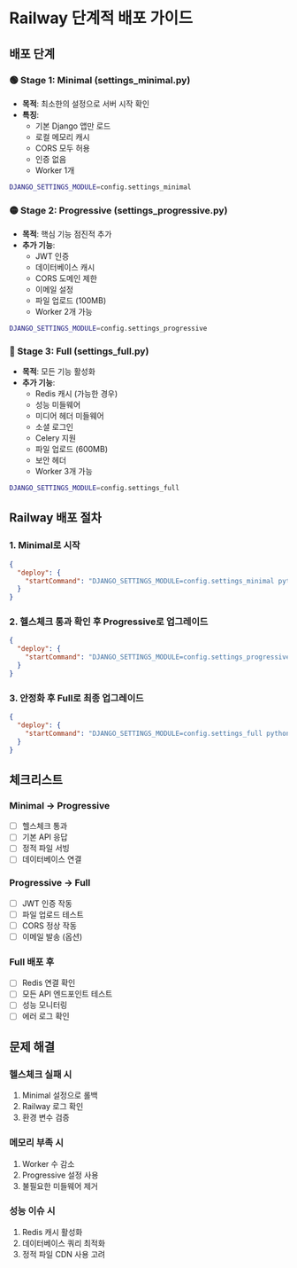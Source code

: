 # Railway 단계적 배포 가이드

## 배포 단계

### 🟢 Stage 1: Minimal (settings_minimal.py)
- **목적**: 최소한의 설정으로 서버 시작 확인
- **특징**:
  - 기본 Django 앱만 로드
  - 로컬 메모리 캐시
  - CORS 모두 허용
  - 인증 없음
  - Worker 1개

```bash
DJANGO_SETTINGS_MODULE=config.settings_minimal
```

### 🟡 Stage 2: Progressive (settings_progressive.py)
- **목적**: 핵심 기능 점진적 추가
- **추가 기능**:
  - JWT 인증
  - 데이터베이스 캐시
  - CORS 도메인 제한
  - 이메일 설정
  - 파일 업로드 (100MB)
  - Worker 2개 가능

```bash
DJANGO_SETTINGS_MODULE=config.settings_progressive
```

### 🔴 Stage 3: Full (settings_full.py)
- **목적**: 모든 기능 활성화
- **추가 기능**:
  - Redis 캐시 (가능한 경우)
  - 성능 미들웨어
  - 미디어 헤더 미들웨어
  - 소셜 로그인
  - Celery 지원
  - 파일 업로드 (600MB)
  - 보안 헤더
  - Worker 3개 가능

```bash
DJANGO_SETTINGS_MODULE=config.settings_full
```

## Railway 배포 절차

### 1. Minimal로 시작
```json
{
  "deploy": {
    "startCommand": "DJANGO_SETTINGS_MODULE=config.settings_minimal python manage.py migrate && python manage.py collectstatic --noinput && gunicorn config.wsgi:application --bind 0.0.0.0:$PORT --workers 1"
  }
}
```

### 2. 헬스체크 통과 확인 후 Progressive로 업그레이드
```json
{
  "deploy": {
    "startCommand": "DJANGO_SETTINGS_MODULE=config.settings_progressive python manage.py migrate && python manage.py collectstatic --noinput && python manage.py createcachetable && gunicorn config.wsgi:application --bind 0.0.0.0:$PORT --workers 2"
  }
}
```

### 3. 안정화 후 Full로 최종 업그레이드
```json
{
  "deploy": {
    "startCommand": "DJANGO_SETTINGS_MODULE=config.settings_full python manage.py migrate && python manage.py collectstatic --noinput && python manage.py createcachetable && gunicorn config.wsgi:application --bind 0.0.0.0:$PORT --workers 3"
  }
}
```

## 체크리스트

### Minimal → Progressive
- [ ] 헬스체크 통과
- [ ] 기본 API 응답
- [ ] 정적 파일 서빙
- [ ] 데이터베이스 연결

### Progressive → Full
- [ ] JWT 인증 작동
- [ ] 파일 업로드 테스트
- [ ] CORS 정상 작동
- [ ] 이메일 발송 (옵션)

### Full 배포 후
- [ ] Redis 연결 확인
- [ ] 모든 API 엔드포인트 테스트
- [ ] 성능 모니터링
- [ ] 에러 로그 확인

## 문제 해결

### 헬스체크 실패 시
1. Minimal 설정으로 롤백
2. Railway 로그 확인
3. 환경 변수 검증

### 메모리 부족 시
1. Worker 수 감소
2. Progressive 설정 사용
3. 불필요한 미들웨어 제거

### 성능 이슈 시
1. Redis 캐시 활성화
2. 데이터베이스 쿼리 최적화
3. 정적 파일 CDN 사용 고려